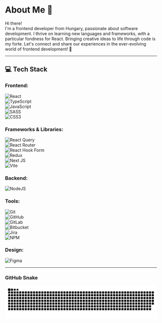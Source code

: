 # About Me 👋

Hi there!  
I'm a frontend developer from Hungary, passionate about software development. I thrive on learning new languages and frameworks, with a particular fondness for React. Bringing creative ideas to life through code is my forte. Let's connect and share our experiences in the ever-evolving world of frontend development! 🚀

---

## 💻 Tech Stack

### Frontend:
![React](https://img.shields.io/badge/react-%2320232a.svg?style=flat&logo=react&logoColor=%2361DAFB)  
![TypeScript](https://img.shields.io/badge/typescript-%23007ACC.svg?style=flat&logo=typescript&logoColor=white)  
![JavaScript](https://img.shields.io/badge/javascript-%23323330.svg?style=flat&logo=javascript&logoColor=%23F7DF1E)  
![SASS](https://img.shields.io/badge/SASS-hotpink.svg?style=flat&logo=SASS&logoColor=white)  
![CSS3](https://img.shields.io/badge/css3-%231572B6.svg?style=flat&logo=css3&logoColor=white)

### Frameworks & Libraries:
![React Query](https://img.shields.io/badge/-React%20Query-FF4154?style=flat&logo=react%20query&logoColor=white)  
![React Router](https://img.shields.io/badge/React_Router-CA4245?style=flat&logo=react-router&logoColor=white)  
![React Hook Form](https://img.shields.io/badge/React%20Hook%20Form-%23EC5990.svg?style=flat&logo=reacthookform&logoColor=white)  
![Redux](https://img.shields.io/badge/redux-%23593d88.svg?style=flat&logo=redux&logoColor=white)  
![Next JS](https://img.shields.io/badge/Next-black?style=flat&logo=next.js&logoColor=white)  
![Vite](https://img.shields.io/badge/vite-%23646CFF.svg?style=flat&logo=vite&logoColor=white)

### Backend:
![NodeJS](https://img.shields.io/badge/node.js-6DA55F?style=flat&logo=node.js&logoColor=white)

### Tools:
![Git](https://img.shields.io/badge/git-%23F05033.svg?style=flat&logo=git&logoColor=white)  
![GitHub](https://img.shields.io/badge/github-%23121011.svg?style=flat&logo=github&logoColor=white)  
![GitLab](https://img.shields.io/badge/gitlab-%23181717.svg?style=flat&logo=gitlab&logoColor=white)  
![Bitbucket](https://img.shields.io/badge/bitbucket-%230047B3.svg?style=flat&logo=bitbucket&logoColor=white)  
![Jira](https://img.shields.io/badge/jira-%230A0FFF.svg?style=flat&logo=jira&logoColor=white)  
![NPM](https://img.shields.io/badge/NPM-%23CB3837.svg?style=flat&logo=npm&logoColor=white)

### Design:
![Figma](https://img.shields.io/badge/figma-%23F24E1E.svg?style=flat&logo=figma&logoColor=white)

---

### GitHub Snake
<picture>
  <source media="(prefers-color-scheme: dark)" srcset="https://raw.githubusercontent.com/kaluczadzsi/kaluczadzsi/output/github-snake-dark.svg" />
  <source media="(prefers-color-scheme: light)" srcset="https://raw.githubusercontent.com/kaluczadzsi/kaluczadzsi/output/github-snake.svg" />
  <img alt="github-snake" src="https://raw.githubusercontent.com/kaluczadzsi/kaluczadzsi/output/github-snake.svg" />
</picture>
